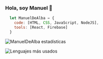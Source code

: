 ### Hola, soy Manuel 👋

```js
  let ManuelDeAlba = {
    code: [HTML, CSS, JavaScript, NodeJS],
    tools: [React, Firebase]
  }
```

<!-- [Portafolio 👨‍💻](https://manueldealba.github.io/Portafolio) -->

![ManuelDeAlba estadísticas](https://github-readme-stats.vercel.app/api?username=manueldealba&show_icons=true)


![Lenguajes más usados](https://github-readme-stats.vercel.app/api/top-langs/?username=manueldealba&layout=compact)

<!--
**ManuelDeAlba/ManuelDeAlba** is a ✨ _special_ ✨ repository because its `README.md` (this file) appears on your GitHub profile.

Here are some ideas to get you started:

- 🔭 I’m currently working on ...
- 🌱 I’m currently learning ...
- 👯 I’m looking to collaborate on ...
- 🤔 I’m looking for help with ...
- 💬 Ask me about ...
- 📫 How to reach me: ...
- 😄 Pronouns: ...
- ⚡ Fun fact: ...
-->
